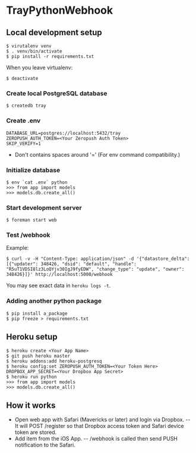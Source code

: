 TrayPythonWebhook
=================



Local development setup
-----------------------

    $ virutalenv venv
    $ . venv/bin/activate
    $ pip install -r requirements.txt

When you leave virtualenv:

    $ deactivate

### Create local PostgreSQL database

    $ createdb tray

### Create .env

    DATABASE_URL=postgres://localhost:5432/tray
    ZEROPUSH_AUTH_TOKEN=<Your Zeropush Auth Token>
    SKIP_VERIFY=1

- Don't contains spaces around '=' (For env command compatibility.)


### Initialize database

    $ env `cat .env` python
    >>> from app import models
    >>> models.db.create_all()


### Start development server

    $ foreman start web


### Test /webhook

Example:

    $ curl -v -H "Content-Type: application/json" -d '{"datastore_delta": [{"updater": 348426, "dsid": "default", "handle": "R5uT1VDSI8lz3LoQYjv30IgJ9fyEDW", "change_type": "update", "owner": 348426}]}' http://localhost:5000/webhook

You may see exact data in `heroku logs -t`.

### Adding another python package

    $ pip install a_package
    $ pip freeze > requirements.txt


Heroku setup
------------

    $ heroku create <Your App Name>
    $ git push heroku master
    $ heroku addons:add heroku-postgresq
    $ heroku config:set ZEROPUSH_AUTH_TOKEN=<Your Token Here> DROPBOX_APP_SECRET=<Your Dropbox App Secret>
    $ heroku run python
    >>> from app import models
    >>> models.db.create_all()


How it works
------------

- Open web app with Safari (Mavericks or later) and login via Dropbox.
-- It will POST /register so that Dropbox access token and Safari device token are stored.
- Add item from the iOS App.
-- /webhook is called then send PUSH notification to the Safari.
